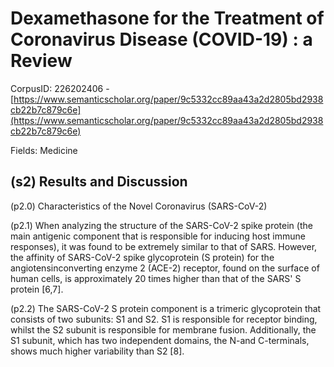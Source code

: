 # Dexamethasone for the Treatment of Coronavirus Disease (COVID-19) : a Review

CorpusID: 226202406 - [https://www.semanticscholar.org/paper/9c5332cc89aa43a2d2805bd2938cb22b7c879c6e](https://www.semanticscholar.org/paper/9c5332cc89aa43a2d2805bd2938cb22b7c879c6e)

Fields: Medicine

## (s2) Results and Discussion
(p2.0) Characteristics of the Novel Coronavirus (SARS-CoV-2)

(p2.1) When analyzing the structure of the SARS-CoV-2 spike protein (the main antigenic component that is responsible for inducing host immune responses), it was found to be extremely similar to that of SARS. However, the affinity of SARS-CoV-2 spike glycoprotein (S protein) for the angiotensinconverting enzyme 2 (ACE-2) receptor, found on the surface of human cells, is approximately 20 times higher than that of the SARS' S protein [6,7].

(p2.2) The SARS-CoV-2 S protein component is a trimeric glycoprotein that consists of two subunits: S1 and S2. S1 is responsible for receptor binding, whilst the S2 subunit is responsible for membrane fusion. Additionally, the S1 subunit, which has two independent domains, the N-and C-terminals, shows much higher variability than S2 [8].
